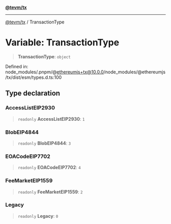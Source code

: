 [**@tevm/tx**](../README.md)

***

[@tevm/tx](../globals.md) / TransactionType

# Variable: TransactionType

> **TransactionType**: `object`

Defined in: node\_modules/.pnpm/@ethereumjs+tx@10.0.0/node\_modules/@ethereumjs/tx/dist/esm/types.d.ts:100

## Type declaration

### AccessListEIP2930

> `readonly` **AccessListEIP2930**: `1`

### BlobEIP4844

> `readonly` **BlobEIP4844**: `3`

### EOACodeEIP7702

> `readonly` **EOACodeEIP7702**: `4`

### FeeMarketEIP1559

> `readonly` **FeeMarketEIP1559**: `2`

### Legacy

> `readonly` **Legacy**: `0`
